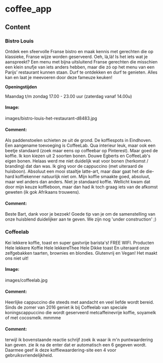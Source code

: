 # coffee_app

## Content
### Bistro Louis

Ontdek een sfeervolle Franse bistro en maak kennis met gerechten die op klassieke, Franse wijze worden geserveerd. Oeh, là,là! Is het iets wat je aanspreekt? Een menu met bijna uitsluitend Franse gerechten die misschien een klein snufje van iets anders hebben, maar die zó op het menu van een Parijs’ restaurant kunnen staan. Durf te ontdekken en durf te genieten. Alles kan en laat je meevoeren door deze fameuze keuken!

__Openingstijden__

Maandag t/m zondag 17.00 - 23.00 uur
(zaterdag vanaf 14.00u)

#### Image:
images/bistro-louis-het-restaurant-d8483.jpg

#### Comment:
Als paddenstoelen schieten ze uit de grond. De koffiespots in Eindhoven. Een aangename toevoeging is CoffeeLab. Qua interieur leuk, maar ook een beetje standaard (zoek maar eens op coffeebar op Pinterest). 
Maar goed de koffie. Ik kon kiezen uit 2 soorten bonen. Douwe Egberts en CoffeeLab's eigen bonen. Helaas werd me niet duidelijk wat voor bonen (herkomst / branding) dat dan was. Ik ging voor de cappuccino (met uiteraard de huisboon). Absoluut een mooi staaltje latte-art, maar daar gaat het de die-hard koffiekenner natuurlijk niet om. Mijn koffie smaakte goed, absoluut, maar wel anders dan anders. Niet je standaard koffie. Wellicht kwam dat door mijn keuze koffieboon, maar dan had ik toch graag iets van de afkomst geweten (ik gok Afrikaans trouwens).

#### Comment:
Beste Bart, dank voor je bezoek! Goede tip van je om de samenstelling van onze huisblend duidelijker aan te geven. We zijn nog 'under construction' ;) 


### Coffeelab
Kei lekkere koffie, toast en super gastvrije barista's!
FREE WIFI.
Producten
Hele lekkere Koffie
Hele lekkereThee
Hele Dikke toast
En uiteraard onze zelfgebakken taarten, brownies en blondies.
Glutenvrij en Vegan! Het maakt ons niet uit!

#### Image:
images/coffeelab.jpg

#### Comment:
Heerlijke cappuccino die steeds met aandacht en veel liefde wordt bereid. Sinds de zomer van 2016 geniet ik bij Coffeelab van speciale koningscappuccino die wordt geserveerd metcaffeinevrije koffie, soyamelk of met cocosmelk. mmmme

#### Comment:
terwijl ik bovenstaande reactie schrijf zoek ik waar ik m'n puntwaardering kan geven. zie ik na de enter dat er automatisch een 6 gegeven wordt. Daarmee geef ik deze koffiewaardering-site een 4 voor gebruiksvriendelijkheid.


